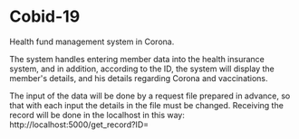 # Cobid-19
Health fund management system in Corona.

The system handles entering member data into the health insurance system, and in addition, according to the ID, the system will display the member's details, and his details regarding Corona and vaccinations.

The input of the data will be done by a request file prepared in advance, so that with each input the details in the file must be changed.
Receiving the record will be done in the localhost in this way: http://localhost:5000/get_record?ID=<ID-number>
